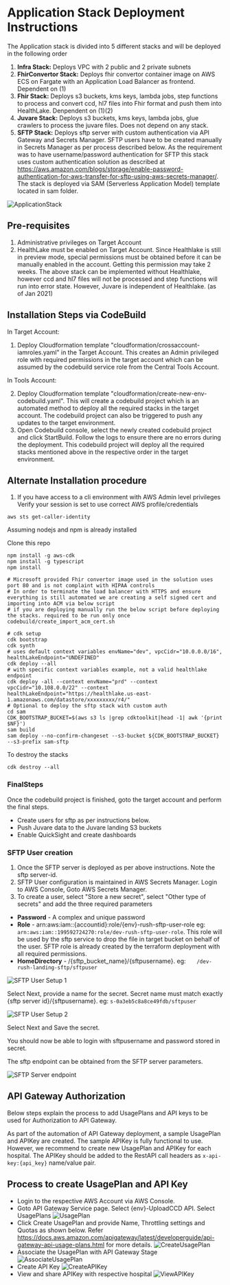 # Application Stack Deployment Instructions

The Application stack is divided into 5 different stacks and will be deployed in the following order

1. **Infra Stack:** Deploys VPC with 2 public and 2 private subnets
2. **FhirConvertor Stack:** Deploys fhir convertor container image on AWS ECS on Fargate with an Application Load Balancer as frontend. Dependent on (1)
3. **Fhir Stack:** Deploys s3 buckets, kms keys, lambda jobs, step functions to process and convert ccd, hl7 files into Fhir format and push them into HealthLake. Denpendent on (1)(2)
4. **Juvare Stack:** Deploys s3 buckets, kms keys, lambda jobs, glue crawlers to process the juvare files. Does not depend on any stack.
5. **SFTP Stack:** Deploys sftp server with custom authentication via API Gateway and Secrets Manager. SFTP users have to be created manually in Secrets Manager as per process described below. As the requirement was to have username/password authentication for SFTP this stack uses custom authentication solution as described at https://aws.amazon.com/blogs/storage/enable-password-authentication-for-aws-transfer-for-sftp-using-aws-secrets-manager/. The stack is deployed via SAM (Serverless Application Model) template located in sam folder.

![ApplicationStack](./images/ApplicationStack.png)

##  Pre-requisites
1. Administrative privileges on Target Account
2. HealthLake must be enabled on Target Account. Since Healthlake is still in preview mode, special permissions must be obtained before it can be manually enabled in the account. Getting this permission may take 2 weeks. The above stack can be implemented without Healthlake, however ccd and hl7 files will not be processed and step functions will run into error state. However, Juvare is independent of Healthlake. (as of Jan 2021)

## Installation Steps via CodeBuild
In Target Account:
1. Deploy Cloudformation template "cloudformation/crossaccount-iamroles.yaml" in the Target Account. This creates an Admin privileged role with required permissions in the target account which can be assumed by the codebuild service role from the Central Tools Account.

In Tools Account:

2. Deploy Cloudformation template "cloudformation/create-new-env-codebuild.yaml". This will create a codebuild project which is an automated method to deploy all the required stacks in the target account. The codebuild project can also be triggered to push any updates to the target environment.
3. Open Codebuild console, select the newly created codebuild project and click StartBuild. Follow the logs to ensure there are no errors during the deployment. This codebuild project will deploy all the required stacks mentioned above in the respective order in the target environment.

## Alternate Installation procedure
1. If you have access to a cli environment with AWS Admin level privileges
Verify your session is set to use correct AWS profile/credentials
```shell script
aws sts get-caller-identity
```

Assuming nodejs and npm is already installed

Clone this repo
```shell script
npm install -g aws-cdk
npm install -g typescript
npm install

# Microsoft provided Fhir convertor image used in the solution uses port 80 and is not complaint with HIPAA controls
# In order to terminate the load balancer with HTTPS and ensure everything is still automated we are creating a self signed cert and importing into ACM via below script
# if you are deploying manually run the below script before deploying the stacks. required to be run only once
codebuild/create_import_acm_cert.sh

# cdk setup
cdk bootstrap
cdk synth
# uses default context variables envName="dev", vpcCidr="10.0.0.0/16", healthLakeEndpoint="UNDEFINED"
cdk deploy --all 
# with specific context variables example, not a valid healthlake endpoint
cdk deploy -all --context envName="prd" --context vpcCidr="10.108.0.0/22" --context healthLakeEndpoint="https://healthlake.us-east-1.amazonaws.com/datastore/xxxxxxxxx/r4/"
# Optional to deploy the sftp stack with custom auth
cd sam
CDK_BOOTSTRAP_BUCKET=$(aws s3 ls |grep cdktoolkit|head -1| awk '{print $NF}')
sam build
sam deploy --no-confirm-changeset --s3-bucket ${CDK_BOOTSTRAP_BUCKET} --s3-prefix sam-sftp
```

To destroy the stacks

```shell script
cdk destroy --all 
```



### FinalSteps
Once the codebuild project is finished, goto the target account and perform the final steps.

- Create users for sftp as per instructions below.
- Push Juvare data to the Juvare landing S3 buckets
- Enable QuickSight and create dashboards

### SFTP User creation

1. Once the SFTP server is deployed as per above instructions. Note the sftp server-id.
2. SFTP User configuration is maintained in AWS Secrets Manager. Login to AWS Console, Goto AWS Secrets Manager.
3. To create a user, select "Store a new secret", select "Other type of secrets" and add the three required parameters
- **Password**          - A complex and unique password
- **Role**              - arn:aws:iam::{accountid}:role/{env}-rush-sftp-user-role eg: ```arn:aws:iam::199592724270:role/dev-rush-sftp-user-role```. This role will be used by the sftp service to drop the file in target bucket on behalf of the user. SFTP role is already created by the terraform deployment with all required permissions.
- **HomeDirectory**     - /{sftp_bucket_name}/{sftpusername}. eg: ```   /dev-rush-landing-sftp/sftpuser```

![SFTP User Setup 1](./images/SFTP%20User%20Setup%201.png)

Select Next, provide a name for the secret. Secret name must match exactly {sftp server id}/{sftpusername}. eg: ```s-0a3eb5c8a8ce49fdb/sftpuser```

![SFTP User Setup 2](./images/SFTP%20User%20Setup%202.png)

Select Next and Save the secret.

You should now be able to login with sftpusername and password stored in secret.

The sftp endpoint can be obtained from the SFTP server parameters.

![SFTP Server endpoint](./images/SFTPServer.png)


## API Gateway Authorization

Below steps explain the process to add UsagePlans and API keys to be used for Authorization to API Gateway.

As part of the automation of API Gateway deployment, a sample UsagePlan and APIKey are created. The sample APIKey is fully functional to use. However, we recommend to create new UsagePlan and APIKey for each hospital. The APIKey should be added to the RestAPI call headers as ```x-api-key:{api_key}``` name/value pair.

## Process to create UsagePlan and API Key

- Login to the respective AWS Account via AWS Console.
- Goto API Gateway Service page. Select {env}-UploadCCD API. Select UsagePlans
![UsagePlan](images/APIUsagePlan.png)
- Click Create UsagePlan and provide Name, Throttling settings and Quotas as shown below. Refer https://docs.aws.amazon.com/apigateway/latest/developerguide/api-gateway-api-usage-plans.html for more details.
![CreateUsagePlan](images/APICreateUsagePlan.png)
- Associate the UsagePlan with API Gateway Stage
![AssociateUsagePlan](images/APIAssocateUsagePlan.png)
- Create API Key
![CreateAPIKey](images/APICreateAPIKey.png)
- View and share APIKey with respective hospital
![ViewAPIKey](images/APIViewAPIKey.png)



